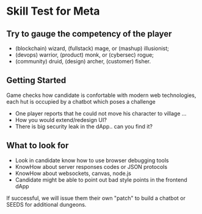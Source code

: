 # Skill Test for Meta

## Try to gauge the competency of the player

* (blockchain) wizard, (fullstack) mage, or (mashup) illusionist;
* (devops) warrior, (product) monk, or (cybersec) rogue;
* (community) druid, (design) archer, (customer) fisher.

## Getting Started

Game checks how candidate is confortable with modern web technologies, each hut is occupied by a chatbot which poses a challenge
* One player reports that he could not move his character to village ...
* How you would extend/redesign UI?
* There is big security leak in the dApp.. can you find it?

## What to look for
* Look in candidate know how to use browser debugging tools
* KnowHow about server responses codes or JSON protocols
* KnowHow about websockets, canvas, node.js
* Candidate might be able to point out bad style points in the frontend dApp

If successful, we will issue them their own "patch" to build a chatbot or SEEDS for additional dungeons.
